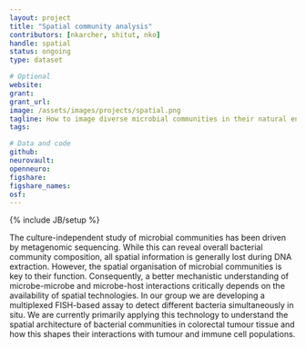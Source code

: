 ```yaml
---
layout: project
title: "Spatial community analysis"
contributors: [nkarcher, shitut, nko]
handle: spatial
status: ongoing
type: dataset

# Optional
website:
grant:
grant_url:
image: /assets/images/projects/spatial.png
tagline: How to image diverse microbial communities in their natural environment to reveal spatial community architectures?
tags: 

# Data and code
github: 
neurovault:
openneuro:
figshare:
figshare_names:
osf:
---
```

{% include JB/setup %}

The culture-independent study of microbial communities has been driven by metagenomic sequencing. While this can reveal overall bacterial community composition, all spatial information is generally lost during DNA extraction. However, the spatial organisation of microbial communities is key to their function. Consequently, a better mechanistic understanding of microbe-microbe and microbe-host interactions critically depends on the availability of spatial technologies. In our group we are developing a multiplexed FISH-based assay to detect different bacteria simultaneously in situ. We are currently primarily applying this technology to understand the spatial architecture of bacterial communities in colorectal tumour tissue and how this shapes their interactions with tumour and immune cell populations.
